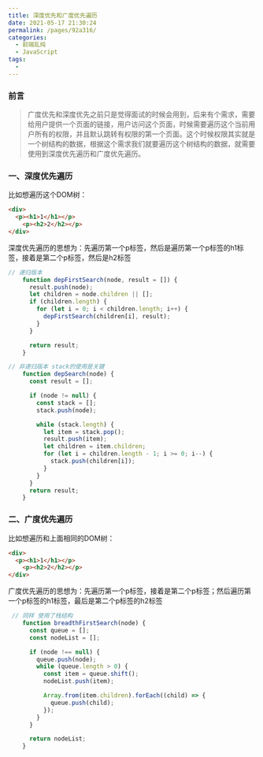 ```yaml
---
title: 深度优先和广度优先遍历
date: 2021-05-17 21:30:24
permalink: /pages/92a316/
categories:
  - 前端乱炖
  - JavaScript
tags:
  - 
---
```

### 前言

> 广度优先和深度优先之前只是觉得面试的时候会用到，后来有个需求，需要给用户提供一个页面的链接，用户访问这个页面，时候需要遍历这个当前用户所有的权限，并且默认跳转有权限的第一个页面。这个时候权限其实就是一个树结构的数据，根据这个需求我们就要遍历这个树结构的数据，就需要使用到深度优先遍历和广度优先遍历。

### 一、深度优先遍历

比如想遍历这个DOM树：

```html
<div>
  <p><h1>1</h1></p>
	<p><h2>2</h2></p>
</div>
```

深度优先遍历的思想为：先遍历第一个p标签，然后是遍历第一个p标签的h1标签，接着是第二个p标签，然后是h2标签

```js
// 递归版本
    function depFirstSearch(node, result = []) {
      result.push(node);
      let children = node.children || [];
      if (children.length) {
        for (let i = 0; i < children.length; i++) {
          depFirstSearch(children[i], result);
        }
      }

      return result;
    }
```

```js
// 非递归版本 stack的使用是关键
    function depSearch(node) {
      const result = [];

      if (node != null) {
        const stack = [];
        stack.push(node);

        while (stack.length) {
          let item = stack.pop();
          result.push(item);
          let children = item.children;
          for (let i = children.length - 1; i >= 0; i--) {
            stack.push(children[i]);
          }
        }
      }
      return result;
    }
```

### 二、广度优先遍历

比如想遍历和上面相同的DOM树：

```html
<div>
  <p><h1>1</h1></p>
	<p><h2>2</h2></p>
</div>
```

广度优先遍历的思想为：先遍历第一个p标签，接着是第二个p标签；然后遍历第一个p标签的h1标签，最后是第二个p标签的h2标签

```js
 // 同样 使用了栈结构
    function breadthFirstSearch(node) {
      const queue = [];
      const nodeList = [];

      if (node !== null) {
        queue.push(node);
        while (queue.length > 0) {
          const item = queue.shift();
          nodeList.push(item);

          Array.from(item.children).forEach((child) => {
            queue.push(child);
          });
        }
      }

      return nodeList;
    }
```
